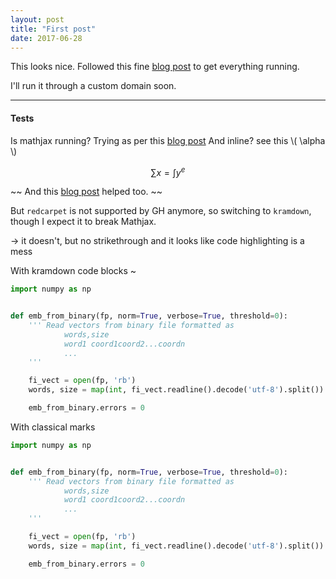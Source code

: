 ```yaml
---
layout: post
title: "First post"
date: 2017-06-28
---
```


This looks nice. Followed this fine [blog post](http://jmcglone.com/guides/github-pages/) to get everything running.

I'll run it through a custom domain soon.

---
#### Tests

Is mathjax running? Trying as per this [blog post](http://gastonsanchez.com/visually-enforced/opinion/2014/02/16/Mathjax-with-jekyll/)
And inline? see this \\( \alpha \\)

$$ \sum x = \int y^e $$

~~ And this [blog post](http://csega.github.io/mypost/2017/03/28/how-to-set-up-mathjax-on-jekyll-and-github-properly.html) helped too. ~~

But `redcarpet` is not supported by GH anymore, so switching to `kramdown`, though I expect it to break Mathjax.

-> it doesn't, but no strikethrough and it looks like code highlighting is a mess


With kramdown code blocks ~
~~~python
import numpy as np


def emb_from_binary(fp, norm=True, verbose=True, threshold=0):
    ''' Read vectors from binary file formatted as
            words,size
            word1 coord1coord2...coordn
            ...
    '''

    fi_vect = open(fp, 'rb')
    words, size = map(int, fi_vect.readline().decode('utf-8').split())

    emb_from_binary.errors = 0

~~~

With classical marks
```python
import numpy as np


def emb_from_binary(fp, norm=True, verbose=True, threshold=0):
    ''' Read vectors from binary file formatted as
            words,size
            word1 coord1coord2...coordn
            ...
    '''

    fi_vect = open(fp, 'rb')
    words, size = map(int, fi_vect.readline().decode('utf-8').split())

    emb_from_binary.errors = 0

```

